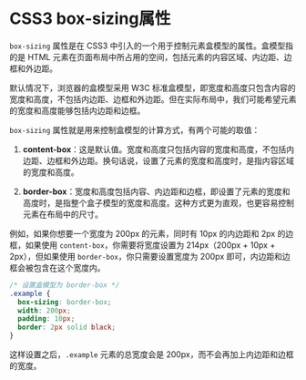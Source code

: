 # CSS3 box-sizing属性

`box-sizing` 属性是在 CSS3 中引入的一个用于控制元素盒模型的属性。盒模型指的是 HTML 元素在页面布局中所占用的空间，包括元素的内容区域、内边距、边框和外边距。

默认情况下，浏览器的盒模型采用 W3C 标准盒模型，即宽度和高度只包含内容的宽度和高度，不包括内边距、边框和外边距。但在实际布局中，我们可能希望元素的宽度和高度能够包括内边距和边框。

`box-sizing` 属性就是用来控制盒模型的计算方式，有两个可能的取值：

1. **content-box**：这是默认值。宽度和高度只包括内容的宽度和高度，不包括内边距、边框和外边距。换句话说，设置了元素的宽度和高度时，是指内容区域的宽度和高度。

2. **border-box**：宽度和高度包括内容、内边距和边框，即设置了元素的宽度和高度时，是指整个盒子模型的宽度和高度。这种方式更为直观，也更容易控制元素在布局中的尺寸。

例如，如果你想要一个宽度为 200px 的元素，同时有 10px 的内边距和 2px 的边框，如果使用 `content-box`，你需要将宽度设置为 214px（200px + 10px + 2px），但如果使用 `border-box`，你只需要设置宽度为 200px 即可，内边距和边框会被包含在这个宽度内。

```css
/* 设置盒模型为 border-box */
.example {
  box-sizing: border-box;
  width: 200px;
  padding: 10px;
  border: 2px solid black;
}
```

这样设置之后，`.example` 元素的总宽度会是 200px，而不会再加上内边距和边框的宽度。
